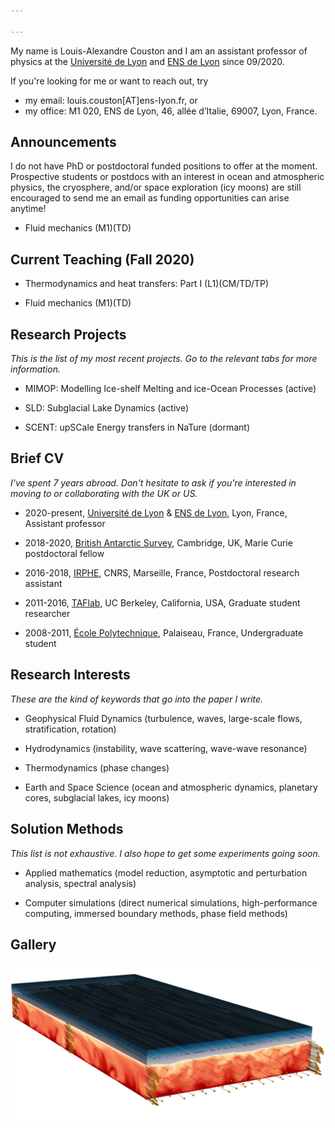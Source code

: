 ```yaml
---

---
```


My name is Louis-Alexandre Couston and I am an assistant professor of physics at the [Université de Lyon](https://fst-physique.univ-lyon1.fr/) and [ENS de Lyon](http://www.ens-lyon.fr/PHYSIQUE) since 09/2020. 

If you're looking for me or want to reach out, try
* my email: louis.couston[AT]ens-lyon.fr, or 
* my office: M1 020, ENS de Lyon, 46, allée d’Italie, 69007, Lyon, France. 

Announcements
------
I do not have PhD or postdoctoral funded positions to offer at the moment.
Prospective students or postdocs with an interest in ocean and atmospheric physics, the cryosphere, and/or space exploration (icy moons) are still encouraged to send me an email as funding opportunities can arise anytime!

* Fluid mechanics (M1)(TD)

Current Teaching (Fall 2020)
------
* Thermodynamics and heat transfers: Part I (L1)(CM/TD/TP)

* Fluid mechanics (M1)(TD)

Research Projects
------
*This is the list of my most recent projects. Go to the relevant tabs for more information.*
* MIMOP: Modelling Ice-shelf Melting and ice-Ocean Processes (active)

* SLD: Subglacial Lake Dynamics (active)

* SCENT: upSCale Energy transfers in NaTure (dormant)


Brief CV
------
*I've spent 7 years abroad. Don't hesitate to ask if you're interested in moving to or collaborating with the UK or US.*

* 2020-present, [Université de Lyon](https://fst-physique.univ-lyon1.fr/) & [ENS de Lyon](http://www.ens-lyon.fr/PHYSIQUE), Lyon, France, Assistant professor

* 2018-2020, [British Antarctic Survey](https://www.bas.ac.uk/for-staff/), Cambridge, UK, Marie Curie postdoctoral fellow

* 2016-2018, [IRPHE](https://irphe.univ-amu.fr/en), CNRS, Marseille, France, Postdoctoral research assistant

* 2011-2016, [TAFlab](https://taflab.berkeley.edu/), UC Berkeley, California, USA, Graduate student researcher

* 2008-2011, [École Polytechnique](https://www.polytechnique.edu/en), Palaiseau, France, Undergraduate student

Research Interests
------
*These are the kind of keywords that go into the paper I write.*

* Geophysical Fluid Dynamics (turbulence, waves, large-scale flows, stratification, rotation)

* Hydrodynamics (instability, wave scattering, wave-wave resonance)

* Thermodynamics (phase changes)

* Earth and Space Science (ocean and atmospheric dynamics, planetary cores, subglacial lakes, icy moons)

Solution Methods
------
*This list is not exhaustive. I also hope to get some experiments going soon.*

* Applied mathematics (model reduction, asymptotic and perturbation analysis, spectral analysis)

* Computer simulations (direct numerical simulations, high-performance computing, immersed boundary methods, phase field methods)

Gallery
------

![Graphical abstract of our last paper](/images/graphical_abstract.jpg)

